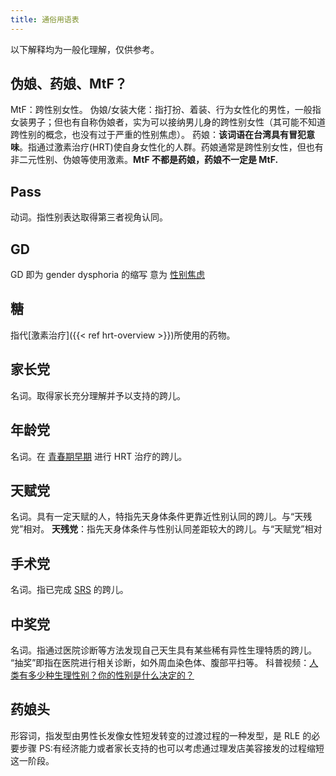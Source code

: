 ```yaml
---
title: 通俗用语表
---
```


以下解释均为一般化理解，仅供参考。

## 伪娘、药娘、MtF？
MtF：跨性别女性。
伪娘/女装大佬：指打扮、着装、行为女性化的男性，一般指女装男子；但也有自称伪娘者，实为可以接纳男儿身的跨性别女性（其可能不知道跨性别的概念，也没有过于严重的性别焦虑）。
药娘：**该词语在台湾具有冒犯意味**。指通过激素治疗(HRT)使自身女性化的人群。药娘通常是跨性别女性，但也有非二元性别、伪娘等使用激素。**MtF 不都是药娘，药娘不一定是 MtF.**

## Pass
动词。指性别表达取得第三者视角认同。

## GD
GD 即为 gender dysphoria 的缩写
意为 [性别焦虑](https://zh.wikipedia.org/zh-cn/性别不安)

## 糖
指代[激素治疗]({{< ref hrt-overview >}})所使用的药物。

## 家长党
名词。取得家长充分理解并予以支持的跨儿。

## 年龄党
名词。在 [青春期早期](https://zh.wikipedia.org/zh-cn/青春期#阶段) 进行 HRT 治疗的跨儿。

## 天赋党
名词。具有一定天赋的人，特指先天身体条件更靠近性别认同的跨儿。与“天残党”相对。
**天残党**：指先天身体条件与性别认同差距较大的跨儿。与“天赋党”相对

## 手术党
名词。指已完成 [SRS](/zh-cn/docs/srs/) 的跨儿。

## 中奖党
名词。指通过医院诊断等方法发现自己天生具有某些稀有异性生理特质的跨儿。
“抽奖”即指在医院进行相关诊断，如外周血染色体、腹部平扫等。
科普视频：[人类有多少种生理性别？你的性别是什么决定的？](https://www.bilibili.com/video/BV1bZ4y1c7eh/)

## 药娘头
形容词，指发型由男性长发像女性短发转变的过渡过程的一种发型，是 RLE 的必要步骤
PS:有经济能力或者家长支持的也可以考虑通过理发店美容接发的过程缩短这一阶段。